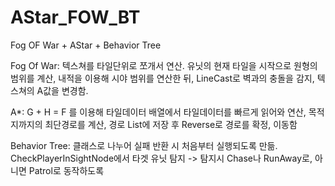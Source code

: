 # AStar_FOW_BT

Fog OF War + AStar + Behavior Tree



Fog Of War: 텍스쳐를 타일단위로 쪼개서 연산. 유닛의 현재 타일을 시작으로 원형의 범위를 계산, 내적을 이용해 시야 범위를 연산한 뒤, LineCast로 벽과의 충돌을 감지, 텍스쳐의 A값을 변경함.



A\*: G + H = F 를 이용해 타일데이터 배열에서 타일데이터를 빠르게 읽어와 연산, 목적지까지의 최단경로를 계산, 경로 List에 저장 후 Reverse로 경로를 확정, 이동함



Behavior Tree: 클래스로 나누어 실패 반환 시 처음부터 실행되도록 만듦. CheckPlayerInSightNode에서 타겟 유닛 탐지 -> 탐지시 Chase나 RunAway로, 아니면 Patrol로 동작하도록

